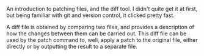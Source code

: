 An introduction to patching files, and the diff tool. I didn't quite get it at first, but being familiar with git and version control, it clicked pretty fast.

A diff file is obtained by comparing two files, and provides a description of how the changes between them can be carried out. This diff file can be used by the patch command to, well, apply a patch to the original file, either directly or by outputting the result to a separate file.
